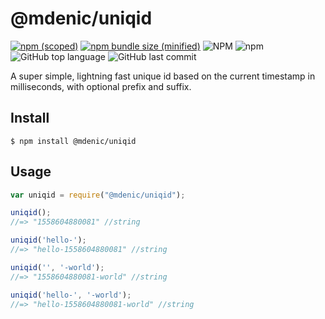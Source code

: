 # @mdenic/uniqid

[![npm (scoped)](https://img.shields.io/npm/v/@mdenic/uniqid.svg)](https://www.npmjs.com/package/@mdenic/uniqid)
[![npm bundle size (minified)](https://img.shields.io/bundlephobia/min/@mdenic/uniqid.svg)](https://www.npmjs.com/package/@mdenic/uniqid)
![NPM](https://img.shields.io/npm/l/@mdenic/uniqid)
![npm](https://img.shields.io/npm/dt/@mdenic/uniqid)
![GitHub top language](https://img.shields.io/github/languages/top/markoDenic/uniqid)
![GitHub last commit](https://img.shields.io/github/last-commit/markoDenic/uniqid)

A super simple, lightning fast unique id based on the current timestamp in milliseconds, with optional prefix and suffix.

## Install

```
$ npm install @mdenic/uniqid
```

## Usage

```js
var uniqid = require("@mdenic/uniqid");

uniqid();
//=> "1558604880081" //string

uniqid('hello-');
//=> "hello-1558604880081" //string

uniqid('', '-world');
//=> "1558604880081-world" //string

uniqid('hello-', '-world');
//=> "hello-1558604880081-world" //string

```